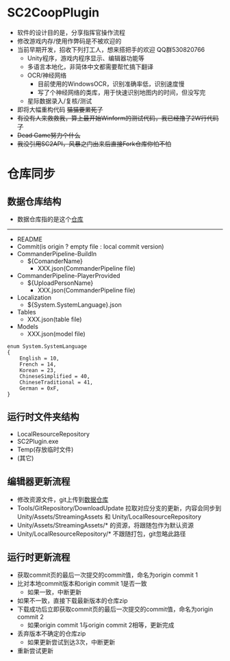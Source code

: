 # SC2CoopPlugin
- 软件的设计目的是，分享指挥官操作流程
- 修改游戏内存/使用作弊码是不被欢迎的
- 当前早期开发，招收下列打工人，想来搭把手的欢迎 QQ群530820766
  - Unity程序，游戏内程序显示、编辑器功能等
  - 多语言本地化，非简体中文都需要帮忙搞下翻译
  - OCR/神经网络
    - 目前使用的WindowsOCR，识别准确率低，识别速度慢
    - 写了个神经网络的类库，用于快速识别地图内的时间，但没写完
  - 星际数据录入/复核/测试
- 即将大幅重构代码 ~~猫猫要累死了~~
- ~~有没有人来救救我，算上最开始Winform的测试代码，我已经撸了2W行代码了~~
- ~~Dead Game努力个什么~~
- ~~我没引用SC2API，风暴之门出来后直接Fork仓库你怕不怕~~

# 仓库同步

## 数据仓库结构
- 数据仓库指的是这个[仓库](https://gitcode.net/qq_34919016/sc2coopplugin-resource)
---
- README
- Commit(is origin ? empty file : local commit version)
- CommanderPipeline-BuildIn
  - ${ComanderName}
    - XXX.json(CommanderPipeline file)
- CommanderPipeline-PlayerProvided
  - ${UploadPersonName}
    - XXX.json(CommanderPipeline file)
- Localization
  - ${System.SystemLanguage}.json
- Tables
  - XXX.json(table file)
- Models
  - XXX.json(model file)

```
enum System.SystemLanguage
{
    English = 10,
    French = 14,
    Korean = 23,
    ChineseSimplified = 40,
    ChineseTraditional = 41,
    German = 0xF,
}
```

## 运行时文件夹结构
- LocalResourceRepository
- SC2Plugin.exe
- Temp(存放临时文件)
- (其它)

## 编辑器更新流程
- 修改资源文件，git上传到[数据仓库](https://gitcode.net/qq_34919016/sc2coopplugin-resource)
- Tools/GitRepository/DownloadUpdate 拉取对应分支的更新，内容会同步到 Unity/Assets/StreamingAssets 和 Unity/LocalResourceRepository
- Unity/Assets/StreamingAssets/* 的资源，将跟随包作为默认资源
- Unity/LocalResourceRepository/* 不跟随打包，git忽略此路径

## 运行时更新流程
- 获取commit页的最后一次提交的commit值，命名为origin commit 1
- 比对本地commit版本和origin commit 1是否一致
  - 如果一致，中断更新
- 如果不一致，直接下载最新版本的仓库zip
- 下载成功后立即获取commit页的最后一次提交的commit值，命名为origin commit 2
  - 如果origin commit 1与origin commit 2相等，更新完成
- 丢弃版本不确定的仓库zip
  - 如果更新尝试到达3次，中断更新
- 重新尝试更新
